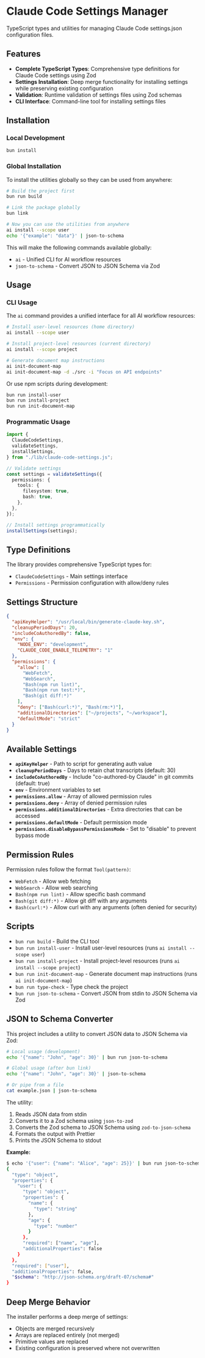 # Claude Code Settings Manager

TypeScript types and utilities for managing Claude Code settings.json configuration files.

## Features

- **Complete TypeScript Types**: Comprehensive type definitions for Claude Code settings using Zod
- **Settings Installation**: Deep merge functionality for installing settings while preserving existing configuration
- **Validation**: Runtime validation of settings files using Zod schemas
- **CLI Interface**: Command-line tool for installing settings files

## Installation

### Local Development

```bash
bun install
```

### Global Installation

To install the utilities globally so they can be used from anywhere:

```bash
# Build the project first
bun run build

# Link the package globally
bun link

# Now you can use the utilities from anywhere
ai install --scope user
echo '{"example": "data"}' | json-to-schema
```

This will make the following commands available globally:

- `ai` - Unified CLI for AI workflow resources
- `json-to-schema` - Convert JSON to JSON Schema via Zod

## Usage

### CLI Usage

The `ai` command provides a unified interface for all AI workflow resources:

```bash
# Install user-level resources (home directory)
ai install --scope user

# Install project-level resources (current directory)
ai install --scope project

# Generate document map instructions
ai init-document-map
ai init-document-map -d ./src -i "Focus on API endpoints"
```

Or use npm scripts during development:

```bash
bun run install-user
bun run install-project
bun run init-document-map
```

### Programmatic Usage

```typescript
import {
  ClaudeCodeSettings,
  validateSettings,
  installSettings,
} from "./lib/claude-code-settings.js";

// Validate settings
const settings = validateSettings({
  permissions: {
    tools: {
      filesystem: true,
      bash: true,
    },
  },
});

// Install settings programmatically
installSettings(settings);
```

## Type Definitions

The library provides comprehensive TypeScript types for:

- `ClaudeCodeSettings` - Main settings interface
- `Permissions` - Permission configuration with allow/deny rules

## Settings Structure

```json
{
  "apiKeyHelper": "/usr/local/bin/generate-claude-key.sh",
  "cleanupPeriodDays": 20,
  "includeCoAuthoredBy": false,
  "env": {
    "NODE_ENV": "development",
    "CLAUDE_CODE_ENABLE_TELEMETRY": "1"
  },
  "permissions": {
    "allow": [
      "WebFetch",
      "WebSearch",
      "Bash(npm run lint)",
      "Bash(npm run test:*)",
      "Bash(git diff:*)"
    ],
    "deny": ["Bash(curl:*)", "Bash(rm:*)"],
    "additionalDirectories": ["~/projects", "~/workspace"],
    "defaultMode": "strict"
  }
}
```

## Available Settings

- **`apiKeyHelper`** - Path to script for generating auth value
- **`cleanupPeriodDays`** - Days to retain chat transcripts (default: 30)
- **`includeCoAuthoredBy`** - Include "co-authored-by Claude" in git commits (default: true)
- **`env`** - Environment variables to set
- **`permissions.allow`** - Array of allowed permission rules
- **`permissions.deny`** - Array of denied permission rules
- **`permissions.additionalDirectories`** - Extra directories that can be accessed
- **`permissions.defaultMode`** - Default permission mode
- **`permissions.disableBypassPermissionsMode`** - Set to "disable" to prevent bypass mode

## Permission Rules

Permission rules follow the format `Tool(pattern)`:

- `WebFetch` - Allow web fetching
- `WebSearch` - Allow web searching
- `Bash(npm run lint)` - Allow specific bash command
- `Bash(git diff:*)` - Allow git diff with any arguments
- `Bash(curl:*)` - Allow curl with any arguments (often denied for security)

## Scripts

- `bun run build` - Build the CLI tool
- `bun run install-user` - Install user-level resources (runs `ai install --scope user`)
- `bun run install-project` - Install project-level resources (runs `ai install --scope project`)
- `bun run init-document-map` - Generate document map instructions (runs `ai init-document-map`)
- `bun run type-check` - Type check the project
- `bun run json-to-schema` - Convert JSON from stdin to JSON Schema via Zod

## JSON to Schema Converter

This project includes a utility to convert JSON data to JSON Schema via Zod:

```bash
# Local usage (development)
echo '{"name": "John", "age": 30}' | bun run json-to-schema

# Global usage (after bun link)
echo '{"name": "John", "age": 30}' | json-to-schema

# Or pipe from a file
cat example.json | json-to-schema
```

The utility:

1. Reads JSON data from stdin
2. Converts it to a Zod schema using `json-to-zod`
3. Converts the Zod schema to JSON Schema using `zod-to-json-schema`
4. Formats the output with Prettier
5. Prints the JSON Schema to stdout

**Example:**

```bash
$ echo '{"user": {"name": "Alice", "age": 25}}' | bun run json-to-schema
{
  "type": "object",
  "properties": {
    "user": {
      "type": "object",
      "properties": {
        "name": {
          "type": "string"
        },
        "age": {
          "type": "number"
        }
      },
      "required": ["name", "age"],
      "additionalProperties": false
    }
  },
  "required": ["user"],
  "additionalProperties": false,
  "$schema": "http://json-schema.org/draft-07/schema#"
}
```

## Deep Merge Behavior

The installer performs a deep merge of settings:

- Objects are merged recursively
- Arrays are replaced entirely (not merged)
- Primitive values are replaced
- Existing configuration is preserved where not overwritten

